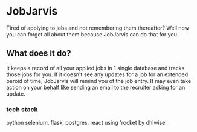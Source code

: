# JobJarvis
Tired of applying to jobs and not remembering them thereafter? Well now you can forget all about them because JobJarvis can do that for you.

## What does it do?
It keeps a record of all your applied jobs in 1 single database and tracks those jobs for you. If it doesn't see any updates for a job for an extended peroid of time, JobJarvis will remind you of the job entry.
It may even take action on your behalf like sending an email to the recruiter asking for an update. 

### tech stack 
python selenium, flask, postgres, react using 'rocket by dhiwise'
